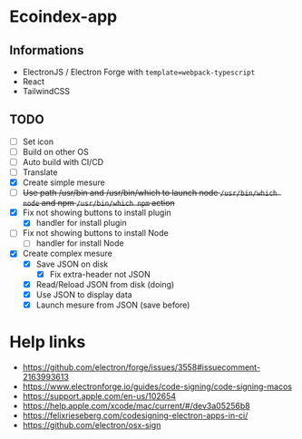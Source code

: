 # Ecoindex-app

## Informations

-   ElectronJS / Electron Forge with `template=webpack-typescript`
-   React
-   TailwindCSS

## TODO

-   [ ] Set icon
-   [ ] Build on other OS
-   [ ] Auto build with CI/CD
-   [ ] Translate
-   [x] Create simple mesure
-   [ ] ~~Use path /usr/bin and /usr/bin/which to launch node `/usr/bin/which node` and npm `/usr/bin/which npm` action~~
-   [x] Fix not showing buttons to install plugin
    -   [x] handler for install plugin
-   [ ] Fix not showing buttons to install Node
    -   [ ] handler for install Node
-   [x] Create complex mesure
    -   [x] Save JSON on disk
        -   [x] Fix extra-header not JSON
    -   [x] Read/Reload JSON from disk (doing)
    -   [x] Use JSON to display data
    -   [x] Launch mesure from JSON (save before)

# Help links

-   https://github.com/electron/forge/issues/3558#issuecomment-2163993613
-   https://www.electronforge.io/guides/code-signing/code-signing-macos
-   https://support.apple.com/en-us/102654
-   https://help.apple.com/xcode/mac/current/#/dev3a05256b8
-   https://felixrieseberg.com/codesigning-electron-apps-in-ci/
-   https://github.com/electron/osx-sign
